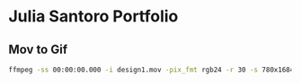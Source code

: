 # Julia Santoro Portfolio

## Mov to Gif
```bash
ffmpeg -ss 00:00:00.000 -i design1.mov -pix_fmt rgb24 -r 30 -s 780x1684 -t 00:00:7.000 design1.gif
```